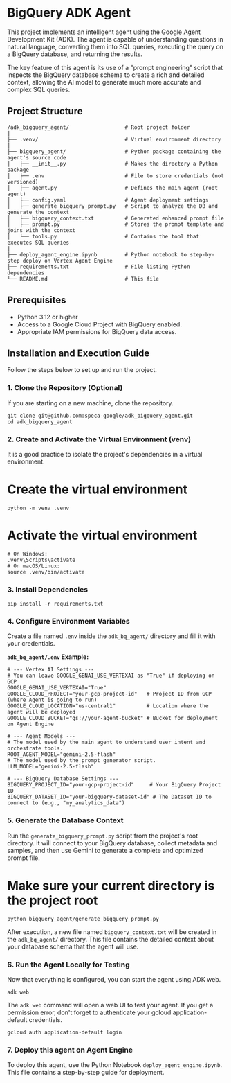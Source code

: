 # BigQuery ADK Agent

This project implements an intelligent agent using the Google Agent Development Kit (ADK). The agent is capable of understanding questions in natural language, converting them into SQL queries, executing the query on a BigQuery database, and returning the results.

The key feature of this agent is its use of a "prompt engineering" script that inspects the BigQuery database schema to create a rich and detailed context, allowing the AI model to generate much more accurate and complex SQL queries.

## Project Structure
```
/adk_bigquery_agent/                  # Root project folder
|
├── .venv/                            # Virtual environment directory
|
├── bigquery_agent/                   # Python package containing the agent's source code
│   ├── __init__.py                   # Makes the directory a Python package
│   ├── .env                          # File to store credentials (not versioned)
│   ├── agent.py                      # Defines the main agent (root agent)
│   ├── config.yaml                   # Agent deployment settings
│   ├── generate_bigquery_prompt.py   # Script to analyze the DB and generate the context
│   ├── bigquery_context.txt          # Generated enhanced prompt file
│   ├── prompt.py                     # Stores the prompt template and joins with the context
│   └── tools.py                      # Contains the tool that executes SQL queries
|
├── deploy_agent_engine.ipynb         # Python notebook to step-by-step deploy on Vertex Agent Engine
├── requirements.txt                  # File listing Python dependencies
└── README.md                         # This file
```

## Prerequisites

* Python 3.12 or higher
* Access to a Google Cloud Project with BigQuery enabled.
* Appropriate IAM permissions for BigQuery data access.

## Installation and Execution Guide

Follow the steps below to set up and run the project.

### 1. Clone the Repository (Optional)

If you are starting on a new machine, clone the repository.

```
git clone git@github.com:speca-google/adk_bigquery_agent.git
cd adk_bigquery_agent
```

### 2. Create and Activate the Virtual Environment (venv)

It is a good practice to isolate the project's dependencies in a virtual environment.

# Create the virtual environment

```
python -m venv .venv
```

# Activate the virtual environment
```
# On Windows:
.venv\Scripts\activate
# On macOS/Linux:
source .venv/bin/activate
```

### 3. Install Dependencies
```
pip install -r requirements.txt
```

### 4. Configure Environment Variables

Create a file named `.env` inside the `adk_bq_agent/` directory and fill it with your credentials.

**`adk_bq_agent/.env` Example:**

```env
# --- Vertex AI Settings ---
# You can leave GOOGLE_GENAI_USE_VERTEXAI as "True" if deploying on GCP
GOOGLE_GENAI_USE_VERTEXAI="True"
GOOGLE_CLOUD_PROJECT="your-gcp-project-id"   # Project ID from GCP (where Agent is going to run)
GOOGLE_CLOUD_LOCATION="us-central1"          # Location where the agent will be deployed
GOOGLE_CLOUD_BUCKET="gs://your-agent-bucket" # Bucket for deployment on Agent Engine

# --- Agent Models ---
# The model used by the main agent to understand user intent and orchestrate tools.
ROOT_AGENT_MODEL="gemini-2.5-flash"
# The model used by the prompt generator script.
LLM_MODEL="gemini-2.5-flash"

# --- BigQuery Database Settings ---
BIGQUERY_PROJECT_ID="your-gcp-project-id"     # Your BigQuery Project ID
BIGQUERY_DATASET_ID="your-bigquery-dataset-id" # The Dataset ID to connect to (e.g., "my_analytics_data")
```

### 5. Generate the Database Context

Run the `generate_bigquery_prompt.py` script from the project's root directory. It will connect to your BigQuery database, collect metadata and samples, and then use Gemini to generate a complete and optimized prompt file.

# Make sure your current directory is the project root
```
python bigquery_agent/generate_bigquery_prompt.py
````

After execution, a new file named `bigquery_context.txt` will be created in the `adk_bq_agent/` directory. This file contains the detailed context about your database schema that the agent will use.

### 6. Run the Agent Locally for Testing

Now that everything is configured, you can start the agent using ADK web.
```
adk web
```
The `adk web` command will open a web UI to test your agent. If you get a permission error, don't forget to authenticate your gcloud application-default credentials.
```
gcloud auth application-default login
```

### 7. Deploy this agent on Agent Engine

To deploy this agent, use the Python Notebook `deploy_agent_engine.ipynb`. This file contains a step-by-step guide for deployment.
